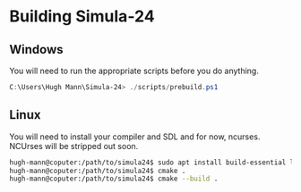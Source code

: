 # Building Simula-24

## Windows

You will need to run the appropriate scripts before you do anything.

```powershell
C:\Users\Hugh Mann\Simula-24> ./scripts/prebuild.ps1
```

## Linux

You will need to install your compiler and SDL and for now, ncurses. NCUrses will be stripped out soon.

```bash
hugh-mann@coputer:/path/to/simula24$ sudo apt install build-essential libsdl2-dev libncursesw5-dev
hugh-mann@coputer:/path/to/simula24$ cmake .
hugh-mann@coputer:/path/to/simula24$ cmake --build .
```

